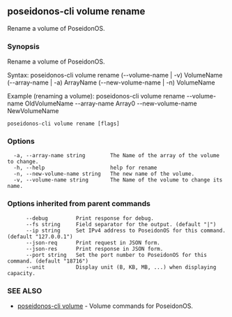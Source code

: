 ## poseidonos-cli volume rename

Rename a volume of PoseidonOS.

### Synopsis


Rename a volume of PoseidonOS.

Syntax:
	poseidonos-cli volume rename (--volume-name | -v) VolumeName (--array-name | -a) ArrayName 
	(--new-volume-name | -n) VolumeName

Example (renaming a volume): 
	poseidonos-cli volume rename --volume-name OldVolumeName --array-name Array0 --new-volume-name NewVolumeName
          

```
poseidonos-cli volume rename [flags]
```

### Options

```
  -a, --array-name string        The Name of the array of the volume to change.
  -h, --help                     help for rename
  -n, --new-volume-name string   The new name of the volume.
  -v, --volume-name string       The Name of the volume to change its name.
```

### Options inherited from parent commands

```
      --debug         Print response for debug.
      --fs string     Field separator for the output. (default "|")
      --ip string     Set IPv4 address to PoseidonOS for this command. (default "127.0.0.1")
      --json-req      Print request in JSON form.
      --json-res      Print response in JSON form.
      --port string   Set the port number to PoseidonOS for this command. (default "18716")
      --unit          Display unit (B, KB, MB, ...) when displaying capacity.
```

### SEE ALSO

* [poseidonos-cli volume](poseidonos-cli_volume.md)	 - Volume commands for PoseidonOS.

